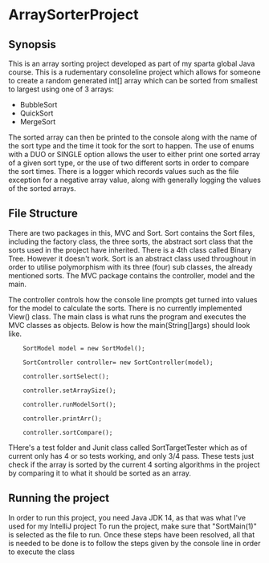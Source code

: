 # ArraySorterProject

 ## Synopsis
 This is an array sorting project developed as part of my sparta global Java course.
 This is a rudementary consoleline project which allows for someone to create a random generated int[] array which can be sorted from smallest to largest using one of 3 arrays:
- BubbleSort
- QuickSort
- MergeSort

The sorted array can then be printed to the console along with the name of the sort type and the time it took for the sort to happen.
The use of enums with a DUO or SINGLE option allows the user to either print one sorted array of a given sort type, or the use of two different sorts in order to compare
the sort times.
There is a logger which records values such as the file exception for a negative array value, along with generally logging the values of the sorted arrays.

## File Structure
There are two packages in this, MVC and Sort.
Sort contains the Sort files, including the factory class, the three sorts, the abstract sort class that the sorts used in the project have inherited. There is a 4th class called
Binary Tree. However it doesn't work.
Sort is an abstract class used throughout in order to utilise polymorphism with its three (four) sub classes, the already mentioned sorts.
The MVC package contains the controller, model and the main.

The controller controls how the console line prompts get turned into values for the model to calculate the sorts. There is no currently implemented View() class.
The main class is what runs the program and executes the MVC classes as objects. Below is how the main(String[]args) should look like.

        SortModel model = new SortModel();
        
        SortController controller= new SortController(model);
        
        controller.sortSelect();
        
        controller.setArraySize();
        
        controller.runModelSort();
        
        controller.printArr();
        
        controller.sortCompare();
        


THere's a test folder and Junit class called SortTargetTester which as of current only has 4 or so tests working, and only 3/4 pass. These tests just check if the array is sorted by the current 4 sorting algorithms
in the project by comparing it to what it should be sorted as an array.

## Running the project
In order to run this project, you need Java JDK 14, as that was what I've used for my IntelliJ project
To run the project, make sure that "SortMain(1)" is selected as the file to run.
Once these steps have been resolved, all that is needed to be done is to follow the steps given by the console line in order to execute the class
